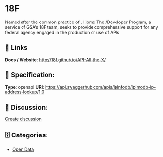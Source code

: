 # 18F


Named after the common practice of . Home The /Developer Program, a service of GSA’s 18F team, seeks to provide comprehensive support for any federal agency engaged in the production or use of APIs

##  🔗 Links
**Docs / Website**: http://18f.github.io/API-All-the-X/

## 🧬 Specification:
**Type**: openapi
**URI**: https://api.swaggerhub.com/apis/ipinfodb/ipinfodb-ip-address-lookup/1.0

## 💬 Discussion:
[Create discussion](https://github.com/apis-list/apis-list/discussions/new)

## 🗄️ Categories:
- [Open Data](https://github.com/apis-list/apis-list#open-data)



